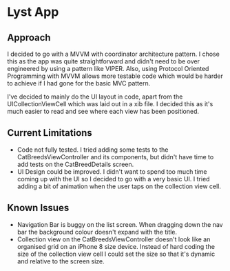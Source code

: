 # Lyst App

## Approach

I decided to go with a MVVM with coordinator architecture pattern. I chose this as the app was quite straightforward and didn't need to be over engineered by using a pattern like VIPER. Also, using Protocol Oriented Programming with MVVM allows more testable code which would be harder to achieve if I had gone for the basic MVC pattern.

I've decided to mainly do the UI layout in code, apart from the UICollectionViewCell which was laid out in a xib file. I decided this as it's much easier to read and see where each view has been positioned.

## Current Limitations

- Code not fully tested. I tried adding some tests to the CatBreedsViewController and its components, but didn't have time to add tests on the CatBreedDetails screen.
- UI Design could be improved. I didn't want to spend too much time coming up with the UI so I decided to go with a very basic UI. I tried adding a bit of animation when the user taps on the collection view cell.

## Known Issues

- Navigation Bar is buggy on the list screen. When dragging down the nav bar the background colour doesn't expand with the title.
- Collection view on the CatBreedsViewController doesn't look like an organised grid on an iPhone 8 size device. Instead of hard coding the size of the collection view cell I could set the size so that it's dynamic and relative to the screen size.
